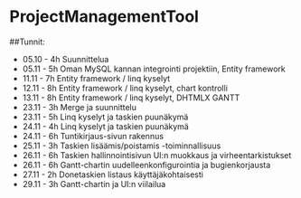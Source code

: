 # ProjectManagementTool

##Tunnit:

* 05.10 - 4h Suunnittelua
* 05.11 - 5h Oman MySQL kannan integrointi projektiin, Entity framework
* 11.11 - 7h Entity framework / linq kyselyt
* 12.11 - 8h Entity framework / linq kyselyt, chart kontrolli
* 13.11 - 8h Entity framework / linq kyselyt, DHTMLX GANTT
* 23.11 - 3h Merge ja suunnittelu
* 23.11 - 5h Linq kyselyt ja taskien puunäkymä
* 24.11 - 4h Linq kyselyt ja taskien puunäkymä
* 24.11 - 6h Tuntikirjaus-sivun rakennus
* 25.11 - 3h Taskien lisäämis/poistamis -toiminnallisuus
* 26.11 - 6h Taskien hallinnointisivun UI:n muokkaus ja virheentarkistukset
* 26.11 - 6h Gantt-chartin uudelleenkonfigurointia ja bugienkorjausta
* 27.11 - 2h Donetaskien listaus käyttäjäkohtaisesti
* 29.11 - 3h Gantt-chartin ja UI:n viilailua
